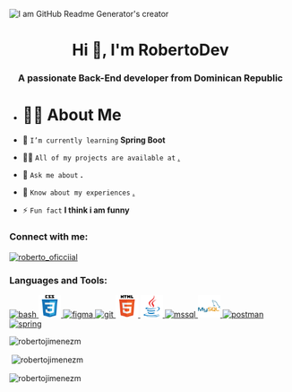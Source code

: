 
  ![I am GitHub Readme Generator's creator](https://cdn.dribbble.com/users/1162077/screenshots/3848914/programmer.gif)
<h1 align="center">Hi 👋, I'm RobertoDev</h1>
<h3 align="center">A passionate Back-End developer from Dominican Republic</h3>

- # 🤷‍♂️ About Me
- 🌱 `I’m currently learning` **Spring Boot**

- 👨‍💻 `All of my projects are available at` [.](.)

- 💬 `Ask me about` **.**

- 📄 `Know about my experiences` [.](.)

- ⚡ `Fun fact` **I think i am funny**

<h3 align="left">Connect with me:</h3>
<p align="left">
<a href="https://instagram.com/roberto_oficciial" target="blank"><img align="center" src="https://raw.githubusercontent.com/rahuldkjain/github-profile-readme-generator/master/src/images/icons/Social/instagram.svg" alt="roberto_oficciial" height="30" width="40" /></a>
</p>

<h3 align="left">Languages and Tools:</h3>
<p align="left"> <a href="https://www.gnu.org/software/bash/" target="_blank" rel="noreferrer"> <img src="https://www.vectorlogo.zone/logos/gnu_bash/gnu_bash-icon.svg" alt="bash" width="40" height="40"/> </a> <a href="https://www.w3schools.com/css/" target="_blank" rel="noreferrer"> <img src="https://raw.githubusercontent.com/devicons/devicon/master/icons/css3/css3-original-wordmark.svg" alt="css3" width="40" height="40"/> </a> <a href="https://www.figma.com/" target="_blank" rel="noreferrer"> <img src="https://www.vectorlogo.zone/logos/figma/figma-icon.svg" alt="figma" width="40" height="40"/> </a> <a href="https://git-scm.com/" target="_blank" rel="noreferrer"> <img src="https://www.vectorlogo.zone/logos/git-scm/git-scm-icon.svg" alt="git" width="40" height="40"/> </a> <a href="https://www.w3.org/html/" target="_blank" rel="noreferrer"> <img src="https://raw.githubusercontent.com/devicons/devicon/master/icons/html5/html5-original-wordmark.svg" alt="html5" width="40" height="40"/> </a> <a href="https://www.java.com" target="_blank" rel="noreferrer"> <img src="https://raw.githubusercontent.com/devicons/devicon/master/icons/java/java-original.svg" alt="java" width="40" height="40"/> </a> <a href="https://www.microsoft.com/en-us/sql-server" target="_blank" rel="noreferrer"> <img src="https://www.svgrepo.com/show/303229/microsoft-sql-server-logo.svg" alt="mssql" width="40" height="40"/> </a> <a href="https://www.mysql.com/" target="_blank" rel="noreferrer"> <img src="https://raw.githubusercontent.com/devicons/devicon/master/icons/mysql/mysql-original-wordmark.svg" alt="mysql" width="40" height="40"/> </a> <a href="https://postman.com" target="_blank" rel="noreferrer"> <img src="https://www.vectorlogo.zone/logos/getpostman/getpostman-icon.svg" alt="postman" width="40" height="40"/> </a> <a href="https://spring.io/" target="_blank" rel="noreferrer"> <img src="https://www.vectorlogo.zone/logos/springio/springio-icon.svg" alt="spring" width="40" height="40"/> </a> </p>

<p><img align="left" src="https://github-readme-stats.vercel.app/api/top-langs?username=robertojimenezm&show_icons=true&locale=en&layout=compact" alt="robertojimenezm" /></p></br>

<p>&nbsp;<img align="center" src="https://github-readme-stats.vercel.app/api?username=robertojimenezm&show_icons=true&locale=en" alt="robertojimenezm" /></p>

<p><img align="center" src="https://github-readme-streak-stats.herokuapp.com/?user=robertojimenezm&" alt="robertojimenezm" /></p>

